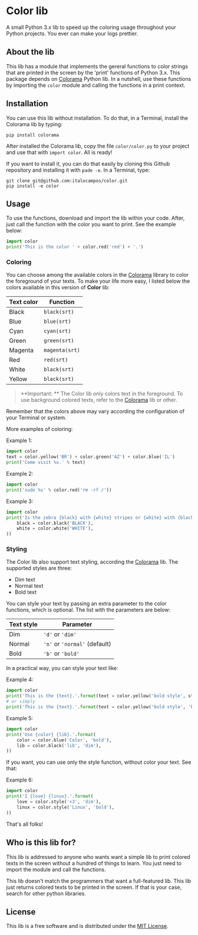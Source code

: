 # Color lib

A small Python 3.x lib to speed up the coloring usage throughout your Python
projects. You ever can make your logs prettier.


## About the lib

This lib has a module that implements the gereral functions to color strings
that are printed in the screen by the 'print' functions of Python 3.x. This
package depends on [Colorama](https://pypi.org/project/colorama/) Python lib.
In a nutshell, use these functions by importing the `color` module and calling
the functions in a print context.


## Installation

You can use this lib without installation. To do that, in a Terminal, install
the Colorama lib by typing:

``` Shell
pip install colorama
```

After installed the Colorama lib, copy the file `color/color.py` to your
project and use that with `import color`. All is ready!

If you want to install it, you can do that easily by cloning this Github
repository and installing it with `pade -e`. In a Terminal, type:

``` Shell
git clone git@github.com:italocampos/color.git
pip install -e color
```


## Usage

To use the functions, download and import the lib within your code. After, just
call the function with the color you want to print. See the example below:

``` Python
import color
print('This is the color ' + color.red('red') + '.')
```


### Coloring

You can choose among the available colors in the [Colorama](https://pypi.org/project/colorama/)
library to color the foreground of your texts. To make your life more easy, I
listed below the colors available in this version of **Color** lib:

| Text color   | Function       |
| ------------ | -------------- |
| Black        | `black(srt)`   |
| Blue         | `blue(srt)`    |
| Cyan         | `cyan(srt)`    |
| Green        | `green(srt)`   |
| Magenta      | `magenta(srt)` |
| Red          | `red(srt)`     |
| White        | `black(srt)`   |
| Yellow       | `black(srt)`   |

> **Important: ** The Color lib only colors text in the foreground. To use
background colored texts, refer to the [Colorama](https://pypi.org/project/colorama/)
lib or other.

Remember that the colors above may vary according the configuration of your
Terminal or system.

More examples of coloring:

Example 1:

``` Python
import color
text = color.yellow('BR') + color.green('AZ') + color.blue('IL')
print('Come visit %s.' % text)
```

Example 2:

``` Python
import color
print('sudo %s' % color.red('rm -rf /'))
```

Example 3:
``` Python
import color
print('Is the zebra {black} with {white} stripes or {white} with {black} stripes?'.format(
    black = color.black('BLACK'),
    white = color.white('WHITE'),
))
```


### Styling

The Color lib also support text styling, according the [Colorama](https://pypi.org/project/colorama/)
lib. The supported styles are three:

- Dim text
- Normal text
- Bold text

You can style your text by passing an extra parameter to the color functions,
which is optional. The list with the parameters are below:

| Text style | Parameter                     |
| ---------- | ----------------------------- |
| Dim        | `'d'` or `'dim'`              |
| Normal     | `'n'` or `'normal'` (default) |
| Bold       | `'b'` or `'bold'`             |

In a practical way, you can style your text like:

Example 4:

``` Python
import color
print('This is the {text}.'.format(text = color.yellow('bold style', style_ = 'bold')))
# or simply
print('This is the {text}.'.format(text = color.yellow('bold style', 'b')))
```

Example 5:

``` Python
import color
print('Use {color} {lib}.'.format(
    color = color.blue('Color', 'bold'),
    lib = color.black('lib', 'dim'),
))
```

If you want, you can use only the style function, without color your text. See
that:

Example 6:

``` Python
import color
print('I {love} {linux}.'.format(
    love = color.style('<3', 'dim'),
    linux = color.style('Linux', 'bold'),
))
```

That's all folks!


## Who is this lib for?

This lib is addressed to anyone who wants want a simple lib to print colored
texts in the screen without a hundred of things to learn. You just need to 
import the module and call the functions.

This lib doesn't match the programmers that want a full-featured lib. This lib
just returns colored texts to be printed in the screen. If that is your case,
search for other python libraries.


## License

This lib is a free software and is distributed under the [MIT License](https://opensource.org/licenses/MIT).